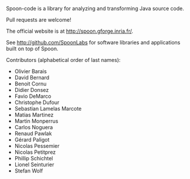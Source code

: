 Spoon-code is a library for analyzing and transforming Java source code.

Pull requests are welcome!

The official website is at <http://spoon.gforge.inria.fr/>.

See <http://github.com/SpoonLabs> for software libraries and applications built on top of Spoon.

Contributors (alphabetical order of last names):

* Olivier Barais
* David Bernard
* Benoit Cornu
* Didier Donsez
* Favio DeMarco
* Christophe Dufour
* Sebastian Lamelas Marcote
* Matias Martinez
* Martin Monperrus
* Carlos Noguera
* Renaud Pawlak
* Gérard Paligot
* Nicolas Pessemier
* Nicolas Petitprez
* Phillip Schichtel
* Lionel Seinturier
* Stefan Wolf
